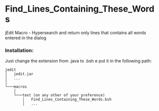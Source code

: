 # Find_Lines_Containing_These_Words
jEdit Macro - Hypersearch and return only lines that contains all words entered in the dialog


### Installation:


Just change the extension from .java to .bsh e put it in the following path:


```
jedit
│   jedit.jar
│   ...
│
└───macros
    │
    └───text (on any other of your preference)
        │   Find_Lines_Containing_These_Words.bsh
        │   ...
```
